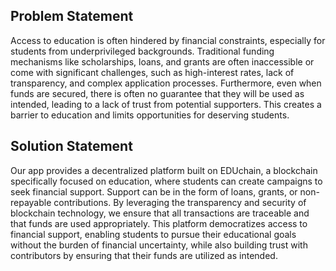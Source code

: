 ## Problem Statement

Access to education is often hindered by financial constraints, especially for students from underprivileged backgrounds. Traditional funding mechanisms like scholarships, loans, and grants are often inaccessible or come with significant challenges, such as high-interest rates, lack of transparency, and complex application processes. Furthermore, even when funds are secured, there is often no guarantee that they will be used as intended, leading to a lack of trust from potential supporters. This creates a barrier to education and limits opportunities for deserving students.

## Solution Statement

Our app provides a decentralized platform built on EDUchain, a blockchain specifically focused on education, where students can create campaigns to seek financial support. Support can be in the form of loans, grants, or non-repayable contributions. By leveraging the transparency and security of blockchain technology, we ensure that all transactions are traceable and that funds are used appropriately. This platform democratizes access to financial support, enabling students to pursue their educational goals without the burden of financial uncertainty, while also building trust with contributors by ensuring that their funds are utilized as intended.
